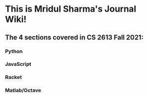 # This is Mridul Sharma's Journal Wiki!

## The 4 sections covered in CS 2613 Fall 2021:
### Python 
### JavaScript
### Racket
### Matlab/Octave
